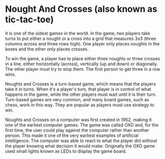 # Nought And Crosses (also known as tic-tac-toe)

<p>
It is one of the oldest games in the world. In the game, two players take turns to put either a nought or a cross into a grid that measures 3x3 (three columns across and three rows high). One player only places noughts in the boxes and the other only places crosses.
</p>
<p>
To win the game, a player has to place either three noughts or three crosses in a line, either horizontally (across), vertically (up and down) or diagonally. The other player must try to stop them. The first person to get three in a row wins.
</p>
<p>
Noughts and Crosses is a turn-based game, which means that the players take it in turns. When it's a player's turn, that player is in control of what happens in the game, while the other players must wait until it is their turn. Turn-based games are very common, and many board games, such as chess, work in this way. They are popular as players must use strategy to win.
</p>
<p>
Noughts and Crosses on a computer was first created in 1952, making it one of the earliest computer games. The game was called OXO and, for the first time, the user could play against the computer rather than another person. This made it one of the very earliest examples of artificial intelligence. The computer was able to react to what the player did without the player knowing what decision it would make. Originally the OXO game used small lights known as LEDs to display the game board.
</p>
